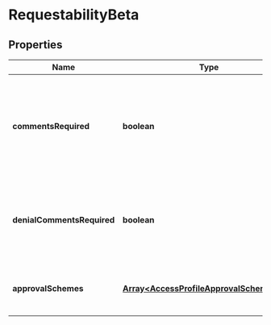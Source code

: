 # RequestabilityBeta

## Properties

Name | Type | Description | Notes
------------ | ------------- | ------------- | -------------
**commentsRequired** | **boolean** | Whether the requester of the containing object must provide comments justifying the request | [optional] [default to false]
**denialCommentsRequired** | **boolean** | Whether an approver must provide comments when denying the request | [optional] [default to false]
**approvalSchemes** | [**Array&lt;AccessProfileApprovalSchemeBeta&gt;**](AccessProfileApprovalSchemeBeta.md) | List describing the steps in approving the request | [optional] [default to undefined]

